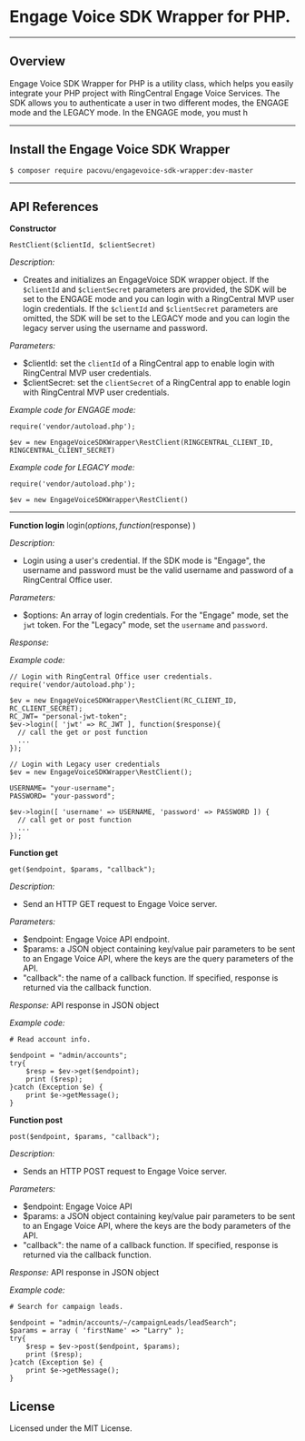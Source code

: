 # Engage Voice SDK Wrapper for PHP.

----
## Overview
Engage Voice SDK Wrapper for PHP is a utility class, which helps you easily integrate your PHP project with RingCentral Engage Voice Services. The SDK allows you to authenticate a user in two different modes, the ENGAGE mode and the LEGACY mode. In the ENGAGE mode, you must h

----
## Install the Engage Voice SDK Wrapper
```
$ composer require pacovu/engagevoice-sdk-wrapper:dev-master
```
----
## API References
**Constructor**
```
RestClient($clientId, $clientSecret)
```

*Description:*
* Creates and initializes an EngageVoice SDK wrapper object. If the `$clientId` and `$clientSecret` parameters are provided, the SDK will be set to the ENGAGE mode and you can login with a RingCentral MVP user login credentials. If the `$clientId` and `$clientSecret` parameters are omitted, the SDK will be set to the LEGACY mode and you can login the legacy server using the username and password.

*Parameters:*
* $clientId: set the `clientId` of a RingCentral app to enable login with RingCentral MVP user credentials.
* $clientSecret: set the `clientSecret` of a RingCentral app to enable login with RingCentral MVP user credentials.

*Example code for ENGAGE mode:*
```
require('vendor/autoload.php');

$ev = new EngageVoiceSDKWrapper\RestClient(RINGCENTRAL_CLIENT_ID, RINGCENTRAL_CLIENT_SECRET)
```

*Example code for LEGACY mode:*
```
require('vendor/autoload.php');

$ev = new EngageVoiceSDKWrapper\RestClient()
```

----
**Function login**
    login($options, function ($response) )

*Description:*
* Login using a user's credential. If the SDK mode is "Engage", the username and password must be the valid username and password of a RingCentral Office user.

*Parameters:*
* $options: An array of login credentials. For the "Engage" mode, set the `jwt` token. For the "Legacy" mode, set the `username` and `password`.

*Response:*


*Example code:*
```
// Login with RingCentral Office user credentials.
require('vendor/autoload.php');

$ev = new EngageVoiceSDKWrapper\RestClient(RC_CLIENT_ID, RC_CLIENT_SECRET);
RC_JWT= "personal-jwt-token";
$ev->login([ 'jwt' => RC_JWT ], function($response){
  // call the get or post function
  ...
});

// Login with Legacy user credentials
$ev = new EngageVoiceSDKWrapper\RestClient();

USERNAME= "your-username";
PASSWORD= "your-password";

$ev->login([ 'username' => USERNAME, 'password' => PASSWORD ]) {
  // call get or post function
  ...
});
```

**Function get**
```
get($endpoint, $params, "callback");
```
*Description:*
* Send an HTTP GET request to Engage Voice server.

*Parameters:*
* $endpoint: Engage Voice API endpoint.
* $params: a JSON object containing key/value pair parameters to be sent to an Engage Voice API, where the keys are the query parameters of the API.
* "callback": the name of a callback function. If specified, response is returned via the callback function.

*Response:*
API response in JSON object

*Example code:*
```
# Read account info.

$endpoint = "admin/accounts";
try{
    $resp = $ev->get($endpoint);
    print ($resp);
}catch (Exception $e) {
    print $e->getMessage();
}
```

**Function post**
```
post($endpoint, $params, "callback");
```
*Description:*
* Sends an HTTP POST request to Engage Voice server.

*Parameters:*
* $endpoint: Engage Voice API
* $params: a JSON object containing key/value pair parameters to be sent to an Engage Voice API, where the keys are the body parameters of the API.
* "callback": the name of a callback function. If specified, response is returned via the callback function.

*Response:*
API response in JSON object

*Example code:*

```
# Search for campaign leads.

$endpoint = "admin/accounts/~/campaignLeads/leadSearch";
$params = array ( 'firstName' => "Larry" );
try{
    $resp = $ev->post($endpoint, $params);
    print ($resp);
}catch (Exception $e) {
    print $e->getMessage();
}
```
## License
Licensed under the MIT License.
